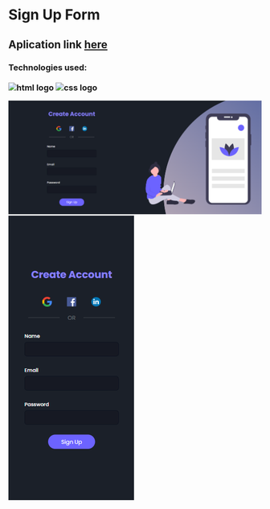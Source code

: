 <h1>Sign Up Form</h1>

<h2>Aplication link <a href="https://lucasfgs14.github.io/sign-up-form/">here</a></h2>

<h3>Technologies used:
  <br>
  <br>
  <img src="https://img.shields.io/badge/HTML5-E34F26?style=for-the-badge&logo=html5&logoColor=white" alt="html logo">
  <img src="https://img.shields.io/badge/CSS3-1572B6?style=for-the-badge&logo=css3&logoColor=white" alt="css logo">
</h3>

<img src="./assets/desktop.png">
<img src="./assets/mobile.png">
